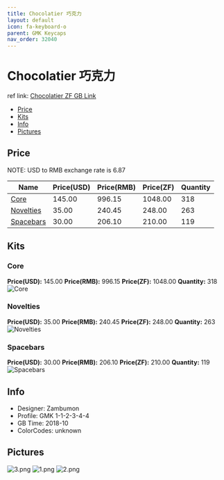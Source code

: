 ```yaml
---
title: Chocolatier 巧克力
layout: default
icon: fa-keyboard-o
parent: GMK Keycaps
nav_order: 32040
---
```


# Chocolatier 巧克力

ref link: [Chocolatier ZF GB Link](https://www.zfrontier.com/m/4835)

* [Price](#price)
* [Kits](#kits)
* [Info](#info)
* [Pictures](#pictures)


## Price  
NOTE: USD to RMB exchange rate is 6.87

| Name          | Price(USD)    |  Price(RMB) |  Price(ZF) | Quantity |
| ------------- | ------------- |  ---------- |  --------- | -------- |
|[Core](#core)|145.00|996.15|1048.00|318|
|[Novelties](#novelties)|35.00|240.45|248.00|263|
|[Spacebars](#spacebars)|30.00|206.10|210.00|119|


## Kits
### Core
**Price(USD):** 145.00    **Price(RMB):** 996.15    **Price(ZF):** 1048.00  **Quantity:** 318 
<img src="{{ 'assets/images/gmk-keycaps/chocolatier/kits_pics/core.png' | relative_url }}" alt="Core" class="image featured">

### Novelties
**Price(USD):** 35.00    **Price(RMB):** 240.45    **Price(ZF):** 248.00   **Quantity:** 263 
<img src="{{ 'assets/images/gmk-keycaps/chocolatier/kits_pics/novelties.png' | relative_url }}" alt="Novelties" class="image featured">

### Spacebars
**Price(USD):** 30.00    **Price(RMB):** 206.10    **Price(ZF):** 210.00    **Quantity:** 119
<img src="{{ 'assets/images/gmk-keycaps/chocolatier/kits_pics/spacebars.png' | relative_url }}" alt="Spacebars" class="image featured">


## Info
* Designer: Zambumon
* Profile: GMK 1-1-2-3-4-4
* GB Time: 2018-10
* ColorCodes: unknown


## Pictures
<img src="{{ 'assets/images/gmk-keycaps/chocolatier/rendering_pics/3.png' | relative_url }}" alt="3.png" class="image featured">
<img src="{{ 'assets/images/gmk-keycaps/chocolatier/rendering_pics/1.png' | relative_url }}" alt="1.png" class="image featured">
<img src="{{ 'assets/images/gmk-keycaps/chocolatier/rendering_pics/2.png' | relative_url }}" alt="2.png" class="image featured">
